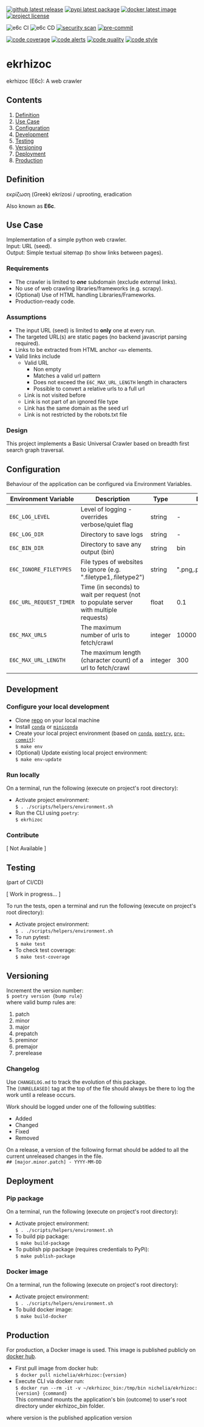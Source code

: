 [![github latest release](https://badgen.net/github/release/nichelia/ekrhizoc?icon=github)](https://github.com/nichelia/ekrhizoc/releases/latest/)
[![pypi latest package](https://badgen.net/pypi/v/ekrhizoc?label=pypi%20pacakge)](https://pypi.org/project/ekrhizoc/)
[![docker latest image](https://img.shields.io/docker/v/nichelia/ekrhizoc?label=image&logo=docker&logoColor=white)](https://hub.docker.com/repository/docker/nichelia/ekrhizoc)
[![project license](https://badgen.net/github/license/nichelia/ekrhizoc?color=purple)](https://github.com/nichelia/ekrhizoc/blob/master/LICENSE)

![e6c CI](https://github.com/nichelia/ekrhizoc/workflows/e6c%20CI/badge.svg)
![e6c CD](https://github.com/nichelia/ekrhizoc/workflows/e6c%20CD/badge.svg)
[![security scan](https://badgen.net/dependabot/nichelia/ekrhizoc/?label=security%20scan)](https://github.com/nichelia/ekrhizoc/labels/security%20patch)
[![pre-commit](https://img.shields.io/badge/pre--commit-enabled-brightgreen)](https://github.com/pre-commit/pre-commit)


[![code coverage](https://badgen.net/codecov/c/github/nichelia/ekrhizoc?label=code%20coverage)](https://codecov.io/gh/nichelia/ekrhizoc)
[![code alerts](https://badgen.net/lgtm/alerts/g/nichelia/ekrhizoc?label=code%20alerts)](https://lgtm.com/projects/g/nichelia/ekrhizoc/alerts/)
[![code quality](https://badgen.net/lgtm/grade/g/nichelia/ekrhizoc?label=code%20quality)](https://lgtm.com/projects/g/nichelia/ekrhizoc/context:python)
[![code style](https://badgen.net/badge/code%20style/black/color=black)](https://github.com/ambv/black)

# ekrhizoc
ekrhizoc (E6c): A web crawler

## Contents
1. [Definition](#definition)
2. [Use Case](#use-case)
3. [Configuration](#configuration)
4. [Development](#development)
5. [Testing](#testing)
6. [Versioning](#versioning)
7. [Deployment](#deployment)
8. [Production](#production)

## Definition

εκρίζωση (Greek)
ekrízosi / uprooting, eradication

Also known as __E6c__.

## Use Case

Implementation of a simple python web crawler.  
Input: URL (seed).  
Output: Simple textual sitemap (to show links between pages).

### Requirements

* The crawler is limited to *__one__* subdomain (exclude external links).
* No use of web crawling libraries/frameworks (e.g. scrapy).
* (Optional) Use of HTML handling Libraries/Frameworks.
* Production-ready code.

### Assumptions

* The input URL (seed) is limited to __only__ one at every run.
* The targeted URL(s) are static pages (no backend javascript parsing required).
* Links to be extracted from HTML anchor `<a>` elements.
* Valid links include
    - Valid URL
        + Non empty
        + Matches a valid url pattern
        + Does not exceed the `E6C_MAX_URL_LENGTH` length in characters
        + Possible to convert a relative urls to a full url
    - Link is not visited before
    - Link is not part of an ignored file type
    - Link has the same domain as the seed url
    - Link is not restricted by the robots.txt file

### Design

This project implements a Basic Universal Crawler based on breadth first search graph traversal.

## Configuration

Behaviour of the application can be configured via Environment Variables.

| Environment Variable | Description | Type | Default Value |
| -------------- | -------------- | -------------- | -------------- |
| `E6C_LOG_LEVEL` | Level of logging - overrides verbose/quiet flag | string | - |
| `E6C_LOG_DIR` | Directory to save logs | string | - |
| `E6C_BIN_DIR` | Directory to save any output (bin) | string | bin |
| `E6C_IGNORE_FILETYPES` | File types of websites to ignore (e.g. ".filetype1,.filetype2") | string | ".png,.pdf,.txt,.doc,.jpg,.gif" |
| `E6C_URL_REQUEST_TIMER` | Time (in seconds) to wait per request (not to populate server with multiple requests) | float | 0.1 |
| `E6C_MAX_URLS` | The maximum number of urls to fetch/crawl | integer | 10000 |
| `E6C_MAX_URL_LENGTH` | The maximum length (character count) of a url to fetch/crawl | integer | 300 |

## Development

### Configure your local development

* Clone [repo](https://github.com/nichelia/ekrhizoc) on your local machine
* Install [`conda`](https://www.anaconda.com) or [`miniconda`](https://docs.conda.io/en/latest/miniconda.html)
* Create your local project environment (based on [`conda`](https://www.anaconda.com), [`poetry`](https://python-poetry.org), [`pre-commit`](https://pre-commit.com)):  
`$ make env`
* (Optional) Update existing local project environment:  
`$ make env-update`

### Run locally

On a terminal, run the following (execute on project's root directory):

* Activate project environment:  
`$ . ./scripts/helpers/environment.sh`
* Run the CLI using `poetry`:  
`$ ekrhizoc`

### Contribute

[ Not Available ]

## Testing
(part of CI/CD)

[ Work in progress... ]

To run the tests, open a terminal and run the following (execute on project's root directory):

* Activate project environment:  
`$ . ./scripts/helpers/environment.sh`
* To run pytest:  
`$ make test`
* To check test coverage:  
`$ make test-coverage`

## Versioning

Increment the version number:  
`$ poetry version {bump rule}`  
where valid bump rules are:

1. patch
2. minor
3. major
4. prepatch
5. preminor
6. premajor
7. prerelease

### Changelog

Use `CHANGELOG.md` to track the evolution of this package.  
The `[UNRELEASED]` tag at the top of the file should always be there to log the work until a release occurs.  

Work should be logged under one of the following subtitles:
* Added
* Changed
* Fixed
* Removed

On a release, a version of the following format should be added to all the current unreleased changes in the file.  
`## [major.minor.patch] - YYYY-MM-DD`

## Deployment

### Pip package

On a terminal, run the following (execute on project's root directory):

* Activate project environment:  
`$ . ./scripts/helpers/environment.sh`
* To build pip package:  
`$ make build-package`
* To publish pip package (requires credentials to PyPi):  
`$ make publish-package`

### Docker image

On a terminal, run the following (execute on project's root directory):

* Activate project environment:  
`$ . ./scripts/helpers/environment.sh`
* To build docker image:  
`$ make build-docker`

## Production

For production, a Docker image is used.
This image is published publicly on [docker hub](https://hub.docker.com/repository/docker/nichelia/ekrhizoc).

* First pull image from docker hub:  
`$ docker pull nichelia/ekrhizoc:{version}`
* Execute CLI via docker run:  
`$ docker run --rm -it -v ~/ekrhizoc_bin:/tmp/bin nichelia/ekrhizoc:{version} {command}`  
This command mounts the application's bin (outcome) to user's root directory under ekrhizoc_bin folder.

where version is the published application version
